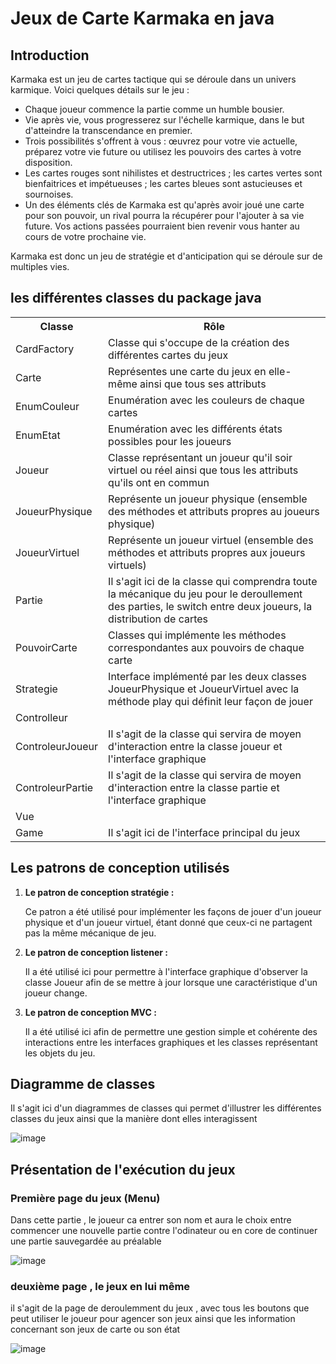 <h1> Jeux de Carte Karmaka en java  </h1>

<h2>Introduction </h2>

<p>Karmaka est un jeu de cartes tactique qui se déroule dans un univers karmique. Voici quelques détails sur le jeu :</p>

<ul>
  <li>Chaque joueur commence la partie comme un humble bousier.</li>
  <li>Vie après vie, vous progresserez sur l'échelle karmique, dans le but d'atteindre la transcendance en premier.</li>
  <li>Trois possibilités s'offrent à vous : œuvrez pour votre vie actuelle, préparez votre vie future ou utilisez les pouvoirs des cartes à votre disposition.</li>
  <li>Les cartes rouges sont nihilistes et destructrices ; les cartes vertes sont bienfaitrices et impétueuses ; les cartes bleues sont astucieuses et sournoises.</li>
  <li>Un des éléments clés de Karmaka est qu'après avoir joué une carte pour son pouvoir, un rival pourra la récupérer pour l'ajouter à sa vie future. Vos actions passées pourraient bien revenir vous hanter au cours de votre prochaine vie.</li>
</ul>

<p>Karmaka est donc un jeu de stratégie et d'anticipation qui se déroule sur de multiples vies.</p>


<h2>les différentes classes du package java </h2>

<table>
  <tr>
    <th>Classe</th>
    <th>Rôle</th>
  </tr>
  <tr>
    <td>CardFactory</td>
    <td>Classe qui s'occupe de la création des différentes cartes du jeux</td>
  </tr>
  <tr>
    <td>Carte</td>
    <td>Représentes une carte du jeux en elle-même ainsi que tous ses attributs</td>
  </tr>
  <tr>
    <td>EnumCouleur</td>
    <td>Enumération avec les couleurs de chaque cartes</td>
  </tr>
  <tr>
    <td>EnumEtat</td>
    <td>Enumération avec les différents états possibles pour les joueurs</td>
  </tr>
  <tr>
    <td>Joueur</td>
    <td>Classe représentant un joueur qu'il soir virtuel ou réel ainsi que tous les attributs qu'ils ont en commun</td>
  </tr>
  <tr>
    <td>JoueurPhysique</td>
    <td>Représente un joueur physique (ensemble des méthodes et attributs propres au joueurs physique)</td>
  </tr>
  <tr>
    <td>JoueurVirtuel</td>
    <td>Représente un joueur virtuel (ensemble des méthodes et attributs propres aux joueurs virtuels)</td>
  </tr>
  <tr>
    <td>Partie</td>
    <td>Il s'agit ici de la classe qui comprendra toute la mécanique du jeu pour le deroullement des parties, le switch entre deux joueurs, la distribution de cartes</td>
  </tr>
  <tr>
    <td>PouvoirCarte</td>
    <td>Classes qui implémente les méthodes correspondantes aux pouvoirs de chaque carte</td>
  </tr>
  <tr>
    <td>Strategie</td>
    <td>Interface implémenté par les deux classes JoueurPhysique et JoueurVirtuel avec la méthode play qui définit leur façon de jouer</td>
  </tr>
  <tr>
    <td>Controlleur</td>
    <td></td>
  </tr>
  <tr>
    <td>ControleurJoueur</td>
    <td>Il s'agit de la classe qui servira de moyen d'interaction entre la classe joueur et l'interface graphique</td>
  </tr>
  <tr>
    <td>ControleurPartie</td>
    <td>Il s'agit de la classe qui servira de moyen d'interaction entre la classe partie et l'interface graphique</td>
  </tr>
  <tr>
    <td>Vue</td>
    <td></td>
  </tr>
  <tr>
    <td>Game</td>
    <td>Il s'agit ici de l'interface principal du jeux</td>
  </tr>
</table>


<h2>Les patrons de conception utilisés</h2>

<ol>
  <li><b>Le patron de conception stratégie :</b> <br><p>Ce patron a été utilisé pour implémenter les façons de jouer d'un joueur physique et d'un joueur virtuel, étant donné que ceux-ci ne partagent pas la même mécanique de jeu.</p></li>
  <li><b>Le patron de conception listener :</b> <br> <p>Il a été utilisé ici pour permettre à l'interface graphique d'observer la classe Joueur afin de se mettre à jour lorsque une caractéristique d'un joueur change.</p></li>
  <li><b>Le patron de conception MVC :</b> <br> <p>Il a été utilisé ici afin de permettre une gestion simple et cohérente des interactions entre les interfaces graphiques et les classes représentant les objets du jeu.</p></li>
</ol>


<h2> Diagramme de classes</h2>
<p>Il s'agit ici d'un diagrammes de classes qui permet d'illustrer les différentes classes du jeux ainsi que la manière dont elles interagissent </p>

![image](https://github.com/Briandiffo/Karmaka-Card-game/assets/112263899/6dcdbaf5-8d6b-4de3-87ad-3e0a2d3ded08)


<h2>Présentation de l'exécution du jeux </h2>

<h3>Première page du jeux (Menu) </h3>

<p>Dans cette partie , le joueur ca entrer son nom et aura le choix entre commencer une nouvelle partie contre l'odinateur ou en core de continuer une partie sauvegardée au préalable </p>

![image](https://github.com/Briandiffo/Karmaka-Card-game/assets/112263899/5082b202-bc15-479d-a941-34a1203faebc)

<h3>deuxième page , le jeux en lui même </h3>
<p> il s'agit de la page de deroulemment du jeux , avec tous les boutons que peut utiliser le joueur pour agencer son jeux ainsi que les information concernant son jeux de carte ou son état</p>


![image](https://github.com/Briandiffo/Karmaka-Card-game/assets/112263899/c8bdfe01-5c78-4348-b070-bed03a5f8443)


